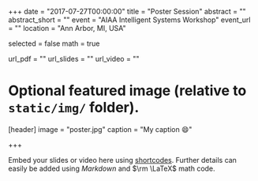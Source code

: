 +++
date = "2017-07-27T00:00:00"
title = "Poster Session"
abstract = ""
abstract_short = ""
event = "AIAA Intelligent Systems Workshop"
event_url = ""
location = "Ann Arbor, MI, USA"

selected = false
math = true

url_pdf = ""
url_slides = ""
url_video = ""

# Optional featured image (relative to `static/img/` folder).
[header]
image = "poster.jpg"
caption = "My caption :smile:"

+++

Embed your slides or video here using [shortcodes](https://gcushen.github.io/hugo-academic-demo/post/writing-markdown-latex/). Further details can easily be added using *Markdown* and $\rm \LaTeX$ math code. 
